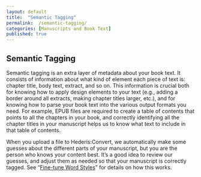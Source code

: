```yaml
---
layout: default
title:  "Semantic Tagging"
permalink:  /semantic-tagging/
categories: [Manuscripts and Book Text]
published: true
---
```


<section data-type="chapter" class="hsecchapter" data-hederis-type="hsecchapter" id="semantic-tagging" data-pi-attrs="id: semantic-tagging"><h1 data-hederis-type="hblkchaptitle" class="hblkchaptitle" id="pL5N2zk58">Semantic Tagging</h1>
    <p class="hblkp" data-hederis-type="hblkp" id="pu0X77Xg5">Semantic tagging is an extra layer of metadata about your book text. It consists of information about what kind of element each piece of text is: chapter title, body text, extract, and so on. This information is crucial both for knowing how to apply design elements to your text (e.g., adding a border around all extracts, making chapter titles larger, etc.), and for knowing how to parse your book text into the various output formats you need. For example, EPUB files are required to create a table of contents that points to all the chapters in your book, and correctly identifying all the chapter titles in your manuscript helps us to know what text to include in that table of contents.</p>
    <p class="hblkp" data-hederis-type="hblkp" id="pew70Lrdv">When you upload a file to Hederis:Convert, we automatically make some guesses about the different parts of your manuscript, but you are the person who knows your content best. It&#8217;s a good idea to review our guesses, and adjust them as needed so that your manuscript is correctly tagged. See &#8220;<a href="{% post_url 2019-04-01-13-Fine-tuneWordStyles %}"><span class="Hyperlink">Fine-tune Word Styles</span></a>&#8221; for details on how this works.</p>
    </section>
    